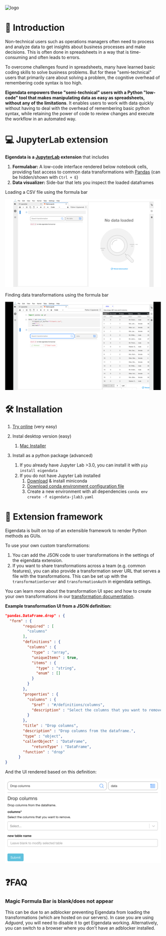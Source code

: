 ![logo](/media/logo.png ':size=900')

# 📖 Introduction

Non-technical users such as operations managers often need to process and analyze data to get insights about business processes and make decisions. This is often done in spreadsheets in a way that is time-consuming and often leads to errors. 

To overcome challenges found in spreadsheets, many have learned basic coding skills to solve business problems. But for these "semi-technical" users that primarily care about solving a problem, the cognitive overhead of remembering code syntax is too high.

**Eigendata empowers these "semi-technical" users with a Python "low-code" tool that makes manipulating data as easy as spreadsheets, without any of the limitations**. It enables users to work with data quickly without having to deal with the overhead of remembering basic python syntax, while retaining the power of code to review changes and execute the workflow in an automated way.

# 💻 JupyterLab extension

**Eigendata is a [JupyterLab](https://jupyter.org/) extension** that includes

1. **Formulabar:** A low-code interface rendered below notebook cells, providing fast access to common data transformations with [Pandas](https://pandas.pydata.org/) (can be hidden/shown with `Ctrl + E`)
2. **Data visualizer:** Side-bar that lets you inspect the loaded dataframes



Loading a CSV file using the formula bar

<img src="https://raw.githubusercontent.com/molinsp/eigendata-doc/master/docs/media/eigendata_data_loading.gif" alt="logo" style="zoom:100%;" />



Finding data transformations using the formula bar

<img src="https://raw.githubusercontent.com/molinsp/eigendata-doc/master/docs/media/eigendata_search.gif" alt="logo" style="zoom:100%;" />



# 🛠 Installation

1. [Try online](https://cloud.eigendata.co/) (very easy)
2. Instal desktop version (easy)
   1. <a href="https://drive.google.com/file/d/1kJS_iR57bOgr1GDmjIOm62VLp-6zbfyL/view?usp=sharing" download="">Mac Installer</a>

3. Install as a python package (advanced)
   1. If you already have Jupyter Lab >3.0, you can install it with `pip install eigendata`
   2. If you do not have Jupyter Lab installed
      1. [Download](https://docs.conda.io/en/latest/miniconda.html) & install miniconda
      2. <a href="https://raw.githubusercontent.com/molinsp/eigendata-doc/master/docs/files/environment.yml" download="">Download conda environment configuration file</a>
      3. Create a new environment with all dependencies `conda env create -f eigendata-jlab3.yaml ` 

# 🧩 Extension framework

Eigendata is built on top of an extensible framework to render Python methods as GUIs.

To use your own custom transformations:

1. You can add the JSON code to user transformations in the settings of the eigendata extension. 
2. If you want to share transformations across a team (e.g. common features), you can also provide a transformation sever URL that serves a file with the transformations. This can be set up with the `transformationServer` and `transformationAuth` in eigendata settings.

You can learn more about the transformation UI spec and how to create your own transformations in our [transformation documentation](/Transformation_documentation.ipynb).

**Example transformation UI from a JSON definition:**

```json 
"pandas.DataFrame.drop" : {
  "form" : {
        "required" : [
          "columns"
        ],
        "definitions" : {
          "columns" : {
            "type" : "array",
            "uniqueItems" : true,
            "items" : {
              "type" : "string",
              "enum" : []
            }
          }
        },
        "properties" : {
          "columns" : {
            "$ref" : "#/definitions/columns",
            "description" : "Select the columns that you want to remove."
          }
        },
        "title" : "Drop columns",
        "description" : "Drop columns from the dataframe.",
        "type" : "object",
        "callerObject" : "DataFrame",
    		"returnType" : "DataFrame",
        "function" : "drop"
      }
}
```

And the UI rendered based on this definition:

<img src="https://raw.githubusercontent.com/molinsp/eigendata-doc/master/docs/media/transformations_drop.png" alt="logo" style="zoom:50%;" />





# ❓FAQ

### Magic Formula Bar is blank/does not appear

This can be due to an adblocker preventing Eigendata from loading the transformations (which are hosted on our servers). In case you are using *Adguard*, you will need to disable it to get Eigendata working. Alternatively, you can switch to a browser where you don't have an adblocker installed.

